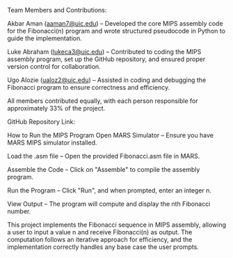Team Members and Contributions:

Akbar Aman (aaman7@uic.edu) – Developed the core MIPS assembly code for the Fibonacci(n) program and wrote structured pseudocode in Python to guide the implementation.

Luke Abraham (lukeca3@uic.edu) – Contributed to coding the MIPS assembly program, set up the GitHub repository, and ensured proper version control for collaboration.

Ugo Alozie (ualoz2@uic.edu) – Assisted in coding and debugging the Fibonacci program to ensure correctness and efficiency.

All members contributed equally, with each person responsible for approximately 33% of the project.

GitHub Repository
Link: 

How to Run the MIPS Program
Open MARS Simulator – Ensure you have MARS MIPS simulator installed.

Load the .asm file – Open the provided Fibonacci.asm file in MARS.

Assemble the Code – Click on "Assemble" to compile the assembly program.

Run the Program – Click "Run", and when prompted, enter an integer n.

View Output – The program will compute and display the nth Fibonacci number.

This project implements the Fibonacci sequence in MIPS assembly, allowing a user to input a value n and receive Fibonacci(n) as output. The computation follows an iterative approach for efficiency, and the implementation correctly handles any base case the user prompts.
